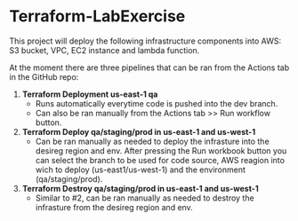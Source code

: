 # Terraform-LabExercise

This project will deploy the following infrastructure components into AWS: S3 bucket, VPC, EC2 instance and lambda function.

At the moment there are three pipelines that can be ran from the Actions tab in the GitHub repo:
1. **Terraform Deployment us-east-1 qa**
    * Runs automatically everytime code is pushed into the dev branch.
    * Can also be ran manually from the Actions tab >> Run workflow button.
2. **Terraform Deploy qa/staging/prod in us-east-1 and us-west-1**
    * Can be ran manually as needed to deploy the infrasture into the desireg region and env. After pressing the Run workbook button you can select the branch to be used for code source, AWS reagion into wich to deploy (us-east1/us-west-1) and the environment (qa/staging/prod).
3. **Terraform Destroy qa/staging/prod in us-east-1 and us-west-1**
    * Similar to #2, can be ran manually as needed to destroy the infrasture from the desireg region and env.
